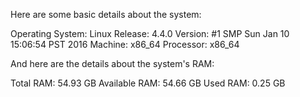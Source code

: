 Here are some basic details about the system:

Operating System: Linux
Release: 4.4.0
Version: #1 SMP Sun Jan 10 15:06:54 PST 2016
Machine: x86_64
Processor: x86_64

And here are the details about the system's RAM:

Total RAM: 54.93 GB
Available RAM: 54.66 GB
Used RAM: 0.25 GB
